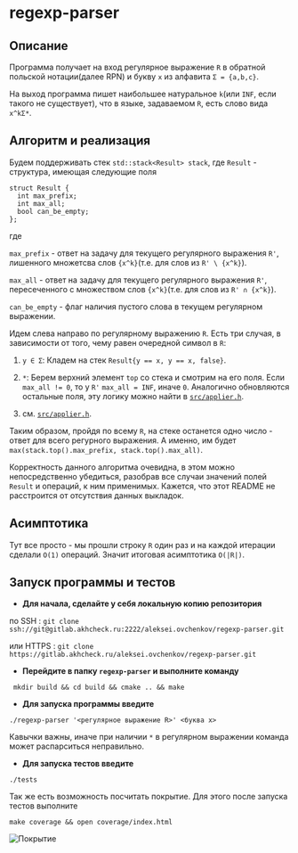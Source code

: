 # regexp-parser
 
## Описание
 
Программа получает на вход регулярное выражение `R` в обратной польской нотации(далее RPN) и букву `x` из алфавита `Σ = {a,b,c}`.
 
На выход программа пишет наибольшее натуральное `k`(или `INF`, если такого не существует), что в языке, задаваемом `R`, есть слово вида `x^kΣ*`.
 
## Алгоритм и реализация
 
Будем поддерживать стек `std::stack<Result> stack`, где `Result` - структура, имеющая следующие поля
 
```
struct Result {
  int max_prefix;
  int max_all;
  bool can_be_empty;
}; 
```
где 
 
`max_prefix` - ответ на задачу для текущего регулярного выражения `R'`, лишенного множетсва слов `{x^k}`(т.е. для слов из `R' \ {x^k}`).
 
`max_all` - ответ на задачу для текущего регулярного выражения `R'`, пересеченного с множеством слов `{x^k}`(т.е. для слов из `R' ∩ {x^k}`).
 
`can_be_empty` - флаг наличия пустого слова в текущем регулярном выражении.
 
Идем слева направо по регулярному выражению `R`. Есть три случая, в зависимости от того, чему равен очередной символ в `R`:
 
1. `y ∈ Σ`:  Кладем на стек `Result{y == x, y == x, false}`.
 
2. `*`: Берем верхний элемент `top` со стека и смотрим на его поля. Если `max_all != 0`, то у `R'` `max_all = INF`, иначе `0`. Аналогично обновляются остальные поля, эту логику можно найти в [`src/applier.h`](https://gitlab.akhcheck.ru/aleksei.ovchenkov/regexp-parser/-/blob/regexp-parser/src/applier.h?ref_type=heads#L10).
 
3. см. [`src/applier.h`](https://gitlab.akhcheck.ru/aleksei.ovchenkov/regexp-parser/-/blob/regexp-parser/src/applier.h?ref_type=heads#L10).


Таким образом, пройдя по всему `R`, на стеке останется одно число - ответ для всего регурного выражения. А именно, им будет `max(stack.top().max_prefix, stack.top().max_all)`.

Корректность данного алгоритма очевидна, в этом можно непосредственно убедиться, разобрав все случаи значений полей `Result` и операций, к ним применимых. Кажется, что этот README не расстроится от отсутствия данных выкладок.
 
## Асимптотика
 
Тут все просто - мы прошли строку `R` один раз и на каждой итерации сделали `O(1)` операций. Значит итоговая асимптотика `O(|R|)`.
 
## Запуск программы и тестов
 
* **Для начала, сделайте у себя локальную копию репозитория**
 
по SSH : `git clone ssh://git@gitlab.akhcheck.ru:2222/aleksei.ovchenkov/regexp-parser.git`
 
или HTTPS : `git clone https://gitlab.akhcheck.ru/aleksei.ovchenkov/regexp-parser.git`
 
 
 
* **Перейдите в папку `regexp-parser` и выполните команду**
 
` mkdir build && cd build && cmake .. && make`
 
* **Для запуска программы введите**
 
`./regexp-parser '<регулярное выражение R>' <буква x>`
 
Кавычки важны, иначе при наличии `*` в регулярном выражении команда может распарситься неправильно.
 
* **Для запуска тестов введите**
 
`./tests`
 
Так же есть возможность посчитать покрытие. Для этого после запуска тестов выполните
 
`make coverage && open coverage/index.html`

![Покрытие](https://ibb.co/SJMTYJN)

